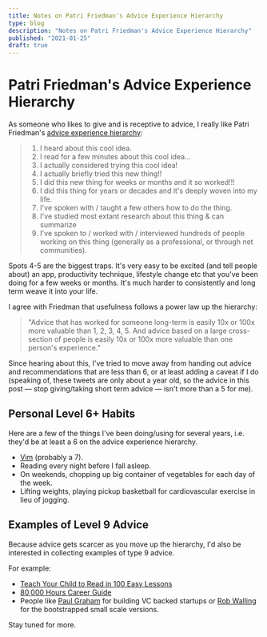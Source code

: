 ```yaml
---
title: Notes on Patri Friedman's Advice Experience Hierarchy
type: blog
description: "Notes on Patri Friedman's Advice Experience Hierarchy"
published: "2021-01-25"
draft: true
---
```


# Patri Friedman's Advice Experience Hierarchy

As someone who likes to give and is receptive to advice, I really like Patri
Friedman's [advice experience hierarchy](https://twitter.com/patrissimo/status/1213925803488006144):

> 1. I heard about this cool idea.
> 2. I read for a few minutes about this cool idea...
> 3. I actually considered trying this cool idea!
> 4. I actually briefly tried this new thing!!
> 5. I did this new thing for weeks or months and it so worked!!!
> 6. I did this thing for years or decades and it's deeply woven into my life.
> 7. I've spoken with / taught a few others how to do the thing.
> 8. I've studied most extant research about this thing & can summarize
> 9. I've spoken to / worked with / interviewed hundreds of people working on this thing (generally as a professional, or through net communities).

Spots 4-5 are the biggest traps. It's very easy to be excited (and tell people
about) an app, productivity technique, lifestyle change etc that you've been
doing for a few weeks or months. It's much harder to consistently and long term
weave it into your life.

I agree with Friedman that usefulness follows a power law up the hierarchy:

> "Advice that has worked for someone long-term is easily 10x or 100x more
> valuable than 1, 2, 3, 4, 5. And advice based on a large cross-section of
> people is easily 10x or 100x more valuable than one person's experience."

Since hearing about this, I've tried to move away from handing out advice and
recommendations that are less than 6, or at least adding a caveat if I do
(speaking of, these tweets are only about a year old, so the advice in this
post — stop giving/taking short term advice — isn't more than a 5 for me).

## Personal Level 6+ Habits
Here are a few of the things I've been doing/using for several years, i.e.
they'd be at least a 6 on the advice experience hierarchy.

- [Vim](vim) (probably a 7).
- Reading every night before I fall asleep.
- On weekends, chopping up big container of vegetables for each day of the week.
- Lifting weights, playing pickup basketball for cardiovascular exercise in lieu of jogging.

## Examples of Level 9 Advice
Because advice gets scarcer as you move up the hierarchy, I'd also be
interested in collecting examples of type 9 advice.

For example:
- [Teach Your Child to Read in 100 Easy Lessons](https://www.amazon.com/Teach-Your-Child-Read-Lessons/dp/0671631985/)
- [80,000 Hours Career Guide](https://80000hours.org/career-guide/)
- People like [Paul Graham](http://www.paulgraham.com/articles.html) for building VC backed startups or [Rob Walling](https://robwalling.com/blog/) for the bootstrapped small scale versions.

Stay tuned for more.

